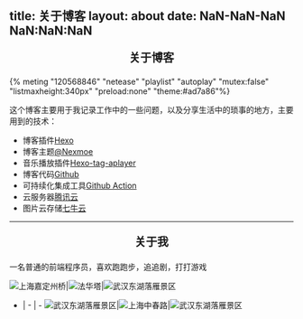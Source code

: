 title: 关于博客
layout: about
date: NaN-NaN-NaN NaN:NaN:NaN
---
<p style="text-align:center;font-size:20px;font-weight:bold;">关于博客</p>
{% meting "120568846" "netease" "playlist" "autoplay" "mutex:false" "listmaxheight:340px" "preload:none" "theme:#ad7a86"%}

这个博客主要用于我记录工作中的一些问题，以及分享生活中的琐事的地方，主要用到的技术：

* 博客插件[Hexo](https://hexo.io/)
* 博客主题[@Nexmoe](https://nexmoe.com/hexo-theme-nexmoe.html) 
* 音乐播放插件[Hexo-tag-aplayer](https://github.com/MoePlayer/hexo-tag-aplayer)
* 博客代码[Github](https://github.com/wydingez/blog)
* 可持续化集成工具[Github Action](https://docs.github.com/cn/actions/building-and-testing-code-with-continuous-integration/about-continuous-integration)
* 云服务器[腾讯云](https://cloud.tencent.com/)
* 图片云存储[七牛云](https://portal.qiniu.com/)

<hr>   

<p style="text-align:center;font-size:20px;font-weight:bold;">关于我</p>
一名普通的前端程序员，喜欢跑跑步，追追剧，打打游戏


![上海嘉定州桥](https://cdn.wyd94.top/%E5%BE%AE%E4%BF%A1%E5%9B%BE%E7%89%87_20200919124918.jpg?imageView2/1/w/1920/h/1080/q/85)|![法华塔](https://cdn.wyd94.top/%E5%BE%AE%E4%BF%A1%E5%9B%BE%E7%89%87_20200919124944.jpg?imageView2/1/w/1920/h/1080/q/85)|![武汉东湖落雁景区](https://cdn.wyd94.top/%E5%BE%AE%E4%BF%A1%E5%9B%BE%E7%89%87_20200919125020.jpg?imageView2/1/w/1920/h/1080/q/85)
- | - | -
![武汉东湖落雁景区](https://cdn.wyd94.top/%E5%BE%AE%E4%BF%A1%E5%9B%BE%E7%89%87_20200919124955.jpg?imageView2/1/w/1920/h/1080/q/85)|![上海中春路](https://cdn.wyd94.top/%E5%BE%AE%E4%BF%A1%E5%9B%BE%E7%89%87_20200919125014.jpg?imageView2/1/w/1920/h/1080/q/85)|![武汉东湖落雁景区](https://cdn.wyd94.top/%E5%BE%AE%E4%BF%A1%E5%9B%BE%E7%89%87_20200919125041.jpg?imageView2/1/w/1920/h/1080/q/85)